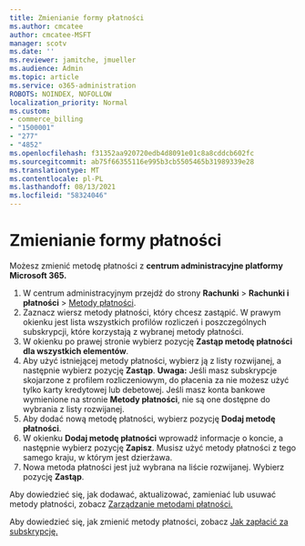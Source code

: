 ```yaml
---
title: Zmienianie formy płatności
ms.author: cmcatee
author: cmcatee-MSFT
manager: scotv
ms.date: ''
ms.reviewer: jamitche, jmueller
ms.audience: Admin
ms.topic: article
ms.service: o365-administration
ROBOTS: NOINDEX, NOFOLLOW
localization_priority: Normal
ms.custom:
- commerce_billing
- "1500001"
- "277"
- "4852"
ms.openlocfilehash: f31352aa920720edb4d8091e01c8a8cddcb602fc
ms.sourcegitcommit: ab75f66355116e995b3cb5505465b31989339e28
ms.translationtype: MT
ms.contentlocale: pl-PL
ms.lasthandoff: 08/13/2021
ms.locfileid: "58324046"
---
```

# <a name="change-payment-method"></a>Zmienianie formy płatności

Możesz zmienić metodę płatności z **centrum administracyjne platformy Microsoft 365.**
  
1. W centrum administracyjnym przejdź do strony **Rachunki** > **Rachunki i płatności** > [Metody płatności](https://go.microsoft.com/fwlink/p/?linkid=2018806).
2. Zaznacz wiersz metody płatności, który chcesz zastąpić. W prawym okienku jest lista wszystkich profilów rozliczeń i poszczególnych subskrypcji, które korzystają z wybranej metody płatności.
3. W okienku po prawej stronie wybierz pozycję **Zastąp metodę płatności dla wszystkich elementów**.
4. Aby użyć istniejącej metody płatności, wybierz ją z listy rozwijanej, a następnie wybierz pozycję **Zastąp**.
    **Uwaga:** Jeśli masz subskrypcje skojarzone z profilem rozliczeniowym, do płacenia za nie możesz użyć tylko karty kredytowej lub debetowej. Jeśli masz konta bankowe wymienione na stronie **Metody płatności**, nie są one dostępne do wybrania z listy rozwijanej.
5. Aby dodać nową metodę płatności, wybierz pozycję **Dodaj metodę płatności**.
6. W okienku **Dodaj metodę płatności** wprowadź informacje o koncie, a następnie wybierz pozycję **Zapisz**. Musisz użyć metody płatności z tego samego kraju, w którym jest dzierżawa.
7. Nowa metoda płatności jest już wybrana na liście rozwijanej. Wybierz pozycję **Zastąp**.

Aby dowiedzieć się, jak dodawać, aktualizować, zamieniać lub usuwać metody płatności, zobacz [Zarządzanie metodami płatności.](https://docs.microsoft.com/microsoft-365/commerce/billing-and-payments/manage-payment-methods)

Aby dowiedzieć się, jak zmienić metody płatności, zobacz [Jak zapłacić za subskrypcję.](https://docs.microsoft.com/microsoft-365/commerce/billing-and-payments/pay-for-your-subscription)